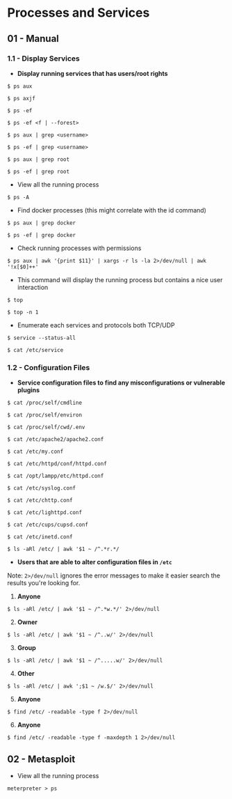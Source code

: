 # Processes and Services

## 01 - Manual

### 1.1 - Display Services

- **Display running services that has users/root rights**

`$ ps aux`

`$ ps axjf`

`$ ps -ef`

`$ ps -ef <f | --forest>`

`$ ps aux | grep <username>`

`$ ps -ef | grep <username>`

`$ ps aux | grep root`

`$ ps -ef | grep root`

- View all the running process

`$ ps -A`

- Find docker processes (this might correlate with the id command)

`$ ps aux | grep docker`

`$ ps -ef | grep docker`

- Check running processes with permissions

`$ ps aux | awk '{print $11}' | xargs -r ls -la 2>/dev/null | awk '!x[$0]++'`

- This command will display the running process but contains a nice user interaction

`$ top`

`$ top -n 1`

- Enumerate each services and protocols both TCP/UDP

`$ service --status-all`

`$ cat /etc/service`

### 1.2 - Configuration Files

- **Service configuration files to find any misconfigurations or vulnerable plugins**

`$ cat /proc/self/cmdline`

`$ cat /proc/self/environ`

`$ cat /proc/self/cwd/.env`

`$ cat /etc/apache2/apache2.conf`

`$ cat /etc/my.conf`

`$ cat /etc/httpd/conf/httpd.conf`

`$ cat /opt/lampp/etc/httpd.conf`

`$ cat /etc/syslog.conf`

`$ cat /etc/chttp.conf`

`$ cat /etc/lighttpd.conf`

`$ cat /etc/cups/cupsd.conf`

`$ cat /etc/inetd.conf`

`$ ls -aRl /etc/ | awk '$1 ~ /^.*r.*/`

- **Users that are able to alter configuration files in `/etc`**

Note: `2>/dev/null` ignores the error messages to make it easier search the results you're looking for.

1. **Anyone**

`$ ls -aRl /etc/ | awk '$1 ~ /^.*w.*/' 2>/dev/null`

2. **Owner**

`$ ls -aRl /etc/ | awk '$1 ~ /^..w/' 2>/dev/null`

3. **Group**

`$ ls -aRl /etc/ | awk '$1 ~ /^.....w/' 2>/dev/null`

4. **Other**

`$ ls -aRl /etc/ | awk ';$1 ~ /w.$/' 2>/dev/null`

5. **Anyone**

`$ find /etc/ -readable -type f 2>/dev/null`

6. **Anyone**

`$ find /etc/ -readable -type f -maxdepth 1 2>/dev/null`

## 02 - Metasploit

- View all the running process

`meterpreter > ps`